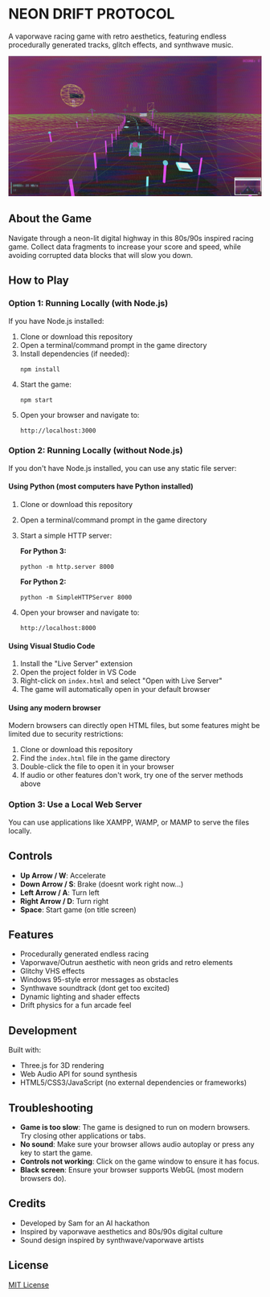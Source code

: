 # NEON DRIFT PROTOCOL

A vaporwave racing game with retro aesthetics, featuring endless procedurally generated tracks, glitch effects, and synthwave music.

![Game Screenshot](assets/screenshot.png)

## About the Game

Navigate through a neon-lit digital highway in this 80s/90s inspired racing game. Collect data fragments to increase your score and speed, while avoiding corrupted data blocks that will slow you down.

## How to Play

### Option 1: Running Locally (with Node.js)

If you have Node.js installed:

1. Clone or download this repository
2. Open a terminal/command prompt in the game directory
3. Install dependencies (if needed):
   ```
   npm install
   ```
4. Start the game:
   ```
   npm start
   ```
5. Open your browser and navigate to:
   ```
   http://localhost:3000
   ```

### Option 2: Running Locally (without Node.js)

If you don't have Node.js installed, you can use any static file server:

#### Using Python (most computers have Python installed)

1. Clone or download this repository
2. Open a terminal/command prompt in the game directory
3. Start a simple HTTP server:

   **For Python 3:**
   ```
   python -m http.server 8000
   ```
   
   **For Python 2:**
   ```
   python -m SimpleHTTPServer 8000
   ```

4. Open your browser and navigate to:
   ```
   http://localhost:8000
   ```

#### Using Visual Studio Code

1. Install the "Live Server" extension
2. Open the project folder in VS Code
3. Right-click on `index.html` and select "Open with Live Server"
4. The game will automatically open in your default browser

#### Using any modern browser

Modern browsers can directly open HTML files, but some features might be limited due to security restrictions:

1. Clone or download this repository
2. Find the `index.html` file in the game directory
3. Double-click the file to open it in your browser
4. If audio or other features don't work, try one of the server methods above

### Option 3: Use a Local Web Server

You can use applications like XAMPP, WAMP, or MAMP to serve the files locally.

## Controls

- **Up Arrow / W**: Accelerate
- **Down Arrow / S**: Brake (doesnt work right now...)
- **Left Arrow / A**: Turn left
- **Right Arrow / D**: Turn right
- **Space**: Start game (on title screen)

## Features

- Procedurally generated endless racing
- Vaporwave/Outrun aesthetic with neon grids and retro elements
- Glitchy VHS effects
- Windows 95-style error messages as obstacles
- Synthwave soundtrack (dont get too excited)
- Dynamic lighting and shader effects
- Drift physics for a fun arcade feel

## Development

Built with:
- Three.js for 3D rendering
- Web Audio API for sound synthesis
- HTML5/CSS3/JavaScript (no external dependencies or frameworks)

## Troubleshooting

- **Game is too slow**: The game is designed to run on modern browsers. Try closing other applications or tabs.
- **No sound**: Make sure your browser allows audio autoplay or press any key to start the game.
- **Controls not working**: Click on the game window to ensure it has focus.
- **Black screen**: Ensure your browser supports WebGL (most modern browsers do).

## Credits

- Developed by Sam for an AI hackathon
- Inspired by vaporwave aesthetics and 80s/90s digital culture
- Sound design inspired by synthwave/vaporwave artists

## License

[MIT License](LICENSE)